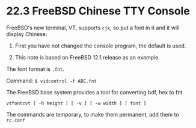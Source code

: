 # 22.3 FreeBSD Chinese TTY Console


FreeBSD's new terminal, VT, supports `cjk`, so put a font in it and it will display Chinese.

1. First you have not changed the console program, the default is used.

2. This note is based on FreeBSD 12.1 release as an example.

The font format is `.fnt`.	

Command: `$ vidcontrol -f ABC.fnt`

The FreeBSD base system provides a tool for converting bdf, hex to fnt

```
vtfontcvt [ -h height ] [ -v ] [ -w width ] [ font ]
```

The commands are temporary, to make them permanent, add them to ``rc.conf``
